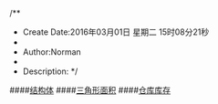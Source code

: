 /**
* Create Date:2016年03月01日 星期二 15时08分21秒
* 
* Author:Norman
* 
* Description: 
*/

####[结构体](./struct.cpp)
####[三角形面积](./triangleStruct.cpp)
####[仓库库存](./riceStruct.cpp)
